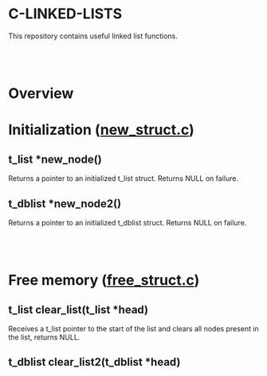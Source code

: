 # C-LINKED-LISTS
This repository contains useful linked list functions.
<br><br><br><br>

# Overview

# Initialization ([new\_struct.c](new_struct.c))
## t\_list \*new\_node()
Returns a pointer to an initialized t\_list struct. Returns NULL on failure.
## t\_dblist \*new\_node2()
Returns a pointer to an initialized t\_dblist struct. Returns NULL on failure.
<br><br><br><br>

# Free memory ([free\_struct.c](free_struct.c))
## t\_list clear\_list(t\_list \*head)
Receives a t\_list pointer to the start of the list and clears all nodes present in the list, returns NULL.

## t\_dblist clear\_list2(t\_dblist \*head)
